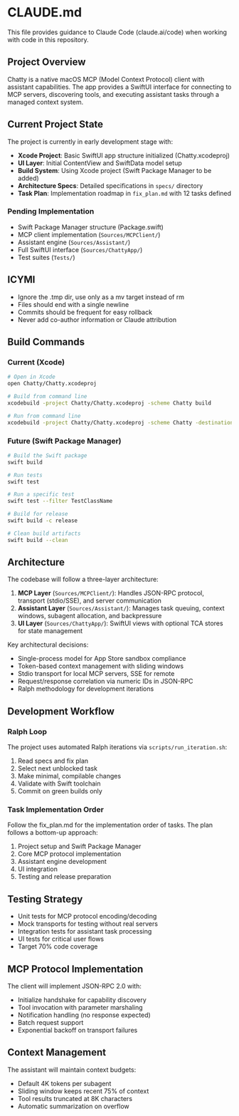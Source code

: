 # CLAUDE.md

This file provides guidance to Claude Code (claude.ai/code) when working with code in this repository.

## Project Overview

Chatty is a native macOS MCP (Model Context Protocol) client with assistant capabilities. The app provides a SwiftUI interface for connecting to MCP servers, discovering tools, and executing assistant tasks through a managed context system.

## Current Project State

The project is currently in early development stage with:
- **Xcode Project**: Basic SwiftUI app structure initialized (Chatty.xcodeproj)
- **UI Layer**: Initial ContentView and SwiftData model setup
- **Build System**: Using Xcode project (Swift Package Manager to be added)
- **Architecture Specs**: Detailed specifications in `specs/` directory
- **Task Plan**: Implementation roadmap in `fix_plan.md` with 12 tasks defined

### Pending Implementation
- Swift Package Manager structure (Package.swift)
- MCP client implementation (`Sources/MCPClient/`)
- Assistant engine (`Sources/Assistant/`)
- Full SwiftUI interface (`Sources/ChattyApp/`)
- Test suites (`Tests/`)

## ICYMI

- Ignore the .tmp dir, use only as a mv target instead of rm
- Files should end with a single newline
- Commits should be frequent for easy rollback
- Never add co-author information or Claude attribution

## Build Commands

### Current (Xcode)
```bash
# Open in Xcode
open Chatty/Chatty.xcodeproj

# Build from command line
xcodebuild -project Chatty/Chatty.xcodeproj -scheme Chatty build

# Run from command line
xcodebuild -project Chatty/Chatty.xcodeproj -scheme Chatty -destination 'platform=macOS' build-for-testing
```

### Future (Swift Package Manager)
```bash
# Build the Swift package
swift build

# Run tests
swift test

# Run a specific test
swift test --filter TestClassName

# Build for release
swift build -c release

# Clean build artifacts
swift build --clean
```

## Architecture

The codebase will follow a three-layer architecture:

1. **MCP Layer** (`Sources/MCPClient/`): Handles JSON-RPC protocol, transport (stdio/SSE), and server communication
2. **Assistant Layer** (`Sources/Assistant/`): Manages task queuing, context windows, subagent allocation, and backpressure
3. **UI Layer** (`Sources/ChattyApp/`): SwiftUI views with optional TCA stores for state management

Key architectural decisions:

- Single-process model for App Store sandbox compliance
- Token-based context management with sliding windows
- Stdio transport for local MCP servers, SSE for remote
- Request/response correlation via numeric IDs in JSON-RPC
- Ralph methodology for development iterations

## Development Workflow

### Ralph Loop
The project uses automated Ralph iterations via `scripts/run_iteration.sh`:
1. Read specs and fix plan
2. Select next unblocked task
3. Make minimal, compilable changes
4. Validate with Swift toolchain
5. Commit on green builds only

### Task Implementation Order
Follow the fix_plan.md for the implementation order of tasks. The plan follows a bottom-up approach:
1. Project setup and Swift Package Manager
2. Core MCP protocol implementation
3. Assistant engine development
4. UI integration
5. Testing and release preparation

## Testing Strategy

- Unit tests for MCP protocol encoding/decoding
- Mock transports for testing without real servers
- Integration tests for assistant task processing
- UI tests for critical user flows
- Target 70% code coverage

## MCP Protocol Implementation

The client will implement JSON-RPC 2.0 with:

- Initialize handshake for capability discovery
- Tool invocation with parameter marshaling
- Notification handling (no response expected)
- Batch request support
- Exponential backoff on transport failures

## Context Management

The assistant will maintain context budgets:

- Default 4K tokens per subagent
- Sliding window keeps recent 75% of context
- Tool results truncated at 8K characters
- Automatic summarization on overflow
